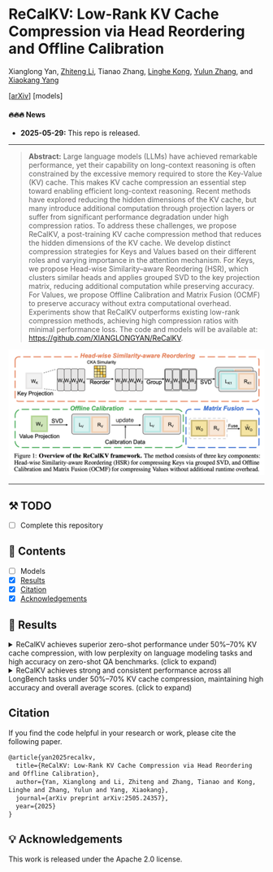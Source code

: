 # ReCalKV: Low-Rank KV Cache Compression via Head Reordering and Offline Calibration

Xianglong Yan, [Zhiteng Li](https://zhitengli.github.io), Tianao Zhang, [Linghe Kong](https://www.cs.sjtu.edu.cn/~linghe.kong/), [Yulun Zhang](http://yulunzhang.com/), and [Xiaokang Yang](https://english.seiee.sjtu.edu.cn/english/detail/842_802.htm)

[[arXiv](https://arxiv.org/pdf/2505.24357
)]  [models]

#### 🔥🔥🔥 News

- **2025-05-29:** This repo is released.

---  

> **Abstract:** Large language models (LLMs) have achieved remarkable performance, yet their capability on long-context reasoning is often constrained by the excessive memory required to store the Key-Value (KV) cache. This makes KV cache compression an essential step toward enabling efficient long-context reasoning. Recent methods have explored reducing the hidden dimensions of the KV cache, but many introduce additional computation through projection layers or suffer from significant performance degradation under high compression ratios. To address these challenges, we propose ReCalKV, a post-training KV cache compression method that reduces the hidden dimensions of the KV cache. We develop distinct compression strategies for Keys and Values based on their different roles and varying importance in the attention mechanism. For Keys, we propose Head-wise Similarity–aware Reordering (HSR), which clusters similar heads and applies grouped SVD to the key projection matrix, reducing additional computation while preserving accuracy. For Values, we propose Offline Calibration and Matrix Fusion (OCMF) to preserve accuracy without extra computational overhead. Experiments show that ReCalKV outperforms existing low-rank compression methods, achieving high compression ratios with minimal performance loss. The code and models will be available at: https://github.com/XIANGLONGYAN/ReCalKV.



![](overview.png)

---

## ⚒️ TODO

* [ ] Complete this repository

## 🔗 Contents

- [ ] Models
- [x] [Results](#Results)
- [x] [Citation](#Citation)
- [x] [Acknowledgements](#Acknowledgements)

## 🔎 Results

<details>
<summary>ReCalKV achieves superior zero-shot performance under 50%–70% KV cache compression, with low perplexity on language modeling tasks and high accuracy on zero-shot QA benchmarks. (click to expand)</summary>
<p align="center">
  <img width="100%" src="table1.png">
</p>

</details>

<details>
<summary>ReCalKV achieves strong and consistent performance across all LongBench tasks under 50%–70% KV cache compression, maintaining high accuracy and overall average scores. (click to expand)</summary>

<p align="center">
  <img width="100%" src="table2.png">
</p>

</details>

## Citation

If you find the code helpful in your research or work, please cite the following paper.

```
@article{yan2025recalkv,
  title={ReCalKV: Low-Rank KV Cache Compression via Head Reordering and Offline Calibration},
  author={Yan, Xianglong and Li, Zhiteng and Zhang, Tianao and Kong, Linghe and Zhang, Yulun and Yang, Xiaokang},
  journal={arXiv preprint arXiv:2505.24357},
  year={2025}
}
```

## 💡 Acknowledgements

This work is released under the Apache 2.0 license.
